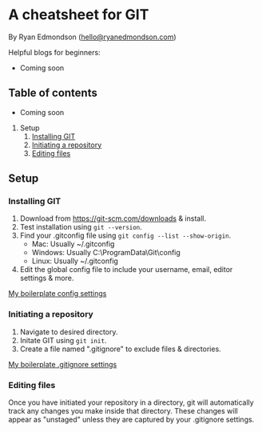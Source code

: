 # A cheatsheet for GIT

By Ryan Edmondson (hello@ryanedmondson.com)

Helpful blogs for beginners:

- Coming soon

## Table of contents

- Coming soon

1. Setup
   1. [Installing GIT](#Installing-GIT)
   2. [Initiating a repository](#Initiating-a-repository)
   3. [Editing files](#Editing-files)

## Setup

### <a name="Installing-GIT">Installing GIT</a>

1. Download from https://git-scm.com/downloads & install.
2. Test installation using `git --version`.
3. Find your .gitconfig file using `git config --list --show-origin`.
   - Mac: Usually ~/.gitconfig
   - Windows: Usually C:\ProgramData\Git\config
   - Linux: Usually ~/.gitconfig
4. Edit the global config file to include your username, email, editor settings & more.

[My boilerplate config settings]()

### <a name="Initiating-a-repository">Initiating a repository</a>

1. Navigate to desired directory.
2. Initate GIT using `git init`.
3. Create a file named ".gitignore" to exclude files & directories.

[My boilerplate .gitignore settings]()

### <a name="Editing-files">Editing files</a>

Once you have initiated your repository in a directory, git will automatically track any changes you make inside that directory. These changes will appear as "unstaged" unless they are captured by your .gitignore settings.
